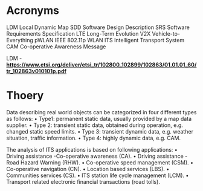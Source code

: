 # Acronyms

LDM Local Dynamic Map
SDD Software Design Description
SRS Software Requirements Specification
LTE Long-Term Evolution
V2X Vehicle-to-Everything
pWLAN IEEE 802.11p WLAN
ITS Intelligent Transport System
CAM Co-operative Awareness Message


LDM - **https://www.etsi.org/deliver/etsi_tr/102800_102899/102863/01.01.01_60/tr_102863v010101p.pdf**

#  Thoery

Data describing real world objects can be categorized in four different types as follows:
• Type1: permanent static data, usually provided by a map data supplier.
• Type 2: transient static data, obtained during operation, e.g. changed static speed limits.
• Type 3: transient dynamic data, e.g. weather situation, traffic information.
• Type 4: highly dynamic data, e.g. CAM.

The analysis of ITS applications is based on following applications:
• Driving assistance -Co-operative awareness (CA).
• Driving assistance - Road Hazard Warning (RHW).
• Co-operative speed management (CSM).
• Co-operative navigation (CN).
• Location based services (LBS).
• Communities services (CS).
• ITS station life cycle management (LCM).
• Transport related electronic financial transactions (road tolls).

